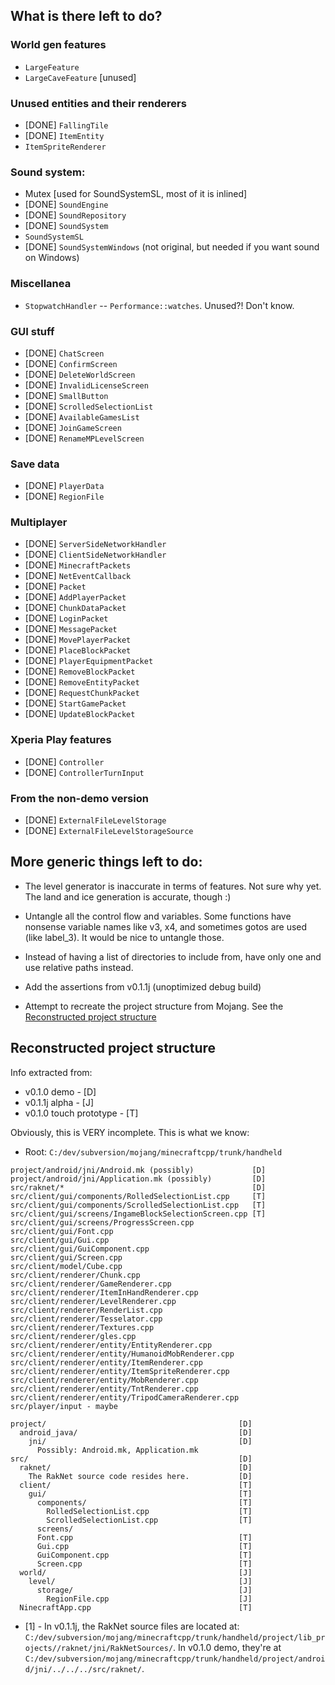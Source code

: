 ## What is there left to do?

### World gen features
* `LargeFeature`
* `LargeCaveFeature` [unused]

### Unused entities and their renderers
* [DONE] `FallingTile`
* [DONE] `ItemEntity`
* `ItemSpriteRenderer`

### Sound system:
* Mutex [used for SoundSystemSL, most of it is inlined]
* [DONE] `SoundEngine`
* [DONE] `SoundRepository`
* [DONE] `SoundSystem`
* `SoundSystemSL`
* [DONE] `SoundSystemWindows` (not original, but needed if you want sound on Windows)

### Miscellanea
* `StopwatchHandler` -- `Performance::watches`. Unused?! Don't know.

### GUI stuff
* [DONE] `ChatScreen`
* [DONE] `ConfirmScreen`
* [DONE] `DeleteWorldScreen`
* [DONE] `InvalidLicenseScreen`
* [DONE] `SmallButton`
* [DONE] `ScrolledSelectionList`
* [DONE] `AvailableGamesList`
* [DONE] `JoinGameScreen`
* [DONE] `RenameMPLevelScreen`

### Save data
* [DONE] `PlayerData`
* [DONE] `RegionFile`

### Multiplayer
* [DONE] `ServerSideNetworkHandler`
* [DONE] `ClientSideNetworkHandler`
* [DONE] `MinecraftPackets`
* [DONE] `NetEventCallback`
* [DONE] `Packet`
* [DONE] `AddPlayerPacket`
* [DONE] `ChunkDataPacket`
* [DONE] `LoginPacket`
* [DONE] `MessagePacket`
* [DONE] `MovePlayerPacket`
* [DONE] `PlaceBlockPacket`
* [DONE] `PlayerEquipmentPacket`
* [DONE] `RemoveBlockPacket`
* [DONE] `RemoveEntityPacket`
* [DONE] `RequestChunkPacket`
* [DONE] `StartGamePacket`
* [DONE] `UpdateBlockPacket`

### Xperia Play features
* [DONE] `Controller`
* [DONE] `ControllerTurnInput`

### From the non-demo version
* [DONE] `ExternalFileLevelStorage`
* [DONE] `ExternalFileLevelStorageSource`

## More generic things left to do:

* The level generator is inaccurate in terms of features. Not sure why yet.
  The land and ice generation is accurate, though :)

* Untangle all the control flow and variables. Some functions have nonsense variable names like v3, x4,
  and sometimes gotos are used (like label_3). It would be nice to untangle those.

* Instead of having a list of directories to include from, have only one and use relative paths instead.

* Add the assertions from v0.1.1j (unoptimized debug build)

* Attempt to recreate the project structure from Mojang. See the [Reconstructed project structure](#reconstructed-project-structure)

## Reconstructed project structure
Info extracted from:
* v0.1.0 demo - [D]
* v0.1.1j alpha - [J]
* v0.1.0 touch prototype - [T]

Obviously, this is VERY incomplete. This is what we know:

* Root: `C:/dev/subversion/mojang/minecraftcpp/trunk/handheld`

```
project/android/jni/Android.mk (possibly)             [D]
project/android/jni/Application.mk (possibly)         [D]
src/raknet/*                                          [D]
src/client/gui/components/RolledSelectionList.cpp     [T]
src/client/gui/components/ScrolledSelectionList.cpp   [T]
src/client/gui/screens/IngameBlockSelectionScreen.cpp [T]
src/client/gui/screens/ProgressScreen.cpp
src/client/gui/Font.cpp
src/client/gui/Gui.cpp
src/client/gui/GuiComponent.cpp
src/client/gui/Screen.cpp
src/client/model/Cube.cpp
src/client/renderer/Chunk.cpp
src/client/renderer/GameRenderer.cpp
src/client/renderer/ItemInHandRenderer.cpp
src/client/renderer/LevelRenderer.cpp
src/client/renderer/RenderList.cpp
src/client/renderer/Tesselator.cpp
src/client/renderer/Textures.cpp
src/client/renderer/gles.cpp
src/client/renderer/entity/EntityRenderer.cpp
src/client/renderer/entity/HumanoidMobRenderer.cpp
src/client/renderer/entity/ItemRenderer.cpp
src/client/renderer/entity/ItemSpriteRenderer.cpp
src/client/renderer/entity/MobRenderer.cpp
src/client/renderer/entity/TntRenderer.cpp
src/client/renderer/entity/TripodCameraRenderer.cpp
src/player/input - maybe

project/                                           [D]
  android_java/                                    [D]
    jni/                                           [D]
      Possibly: Android.mk, Application.mk
src/                                               [D]
  raknet/                                          [D]
    The RakNet source code resides here.           [D]
  client/                                          [T]
    gui/                                           [T]
      components/                                  [T]
	    RolledSelectionList.cpp                    [T]
	    ScrolledSelectionList.cpp                  [T]
	  screens/                                     
	  Font.cpp                                     [T]
	  Gui.cpp                                      [T]
	  GuiComponent.cpp                             [T]
	  Screen.cpp                                   [T]
  world/                                           [J]
    level/                                         [J]
      storage/                                     [J]
        RegionFile.cpp                             [J]
  NinecraftApp.cpp                                 [T]
```

* [1] - In v0.1.1j, the RakNet source files are located at: `C:/dev/subversion/mojang/minecraftcpp/trunk/handheld/project/lib_projects//raknet/jni/RakNetSources/`.
  In v0.1.0 demo, they're at `C:/dev/subversion/mojang/minecraftcpp/trunk/handheld/project/android/jni/../../../src/raknet/`.
